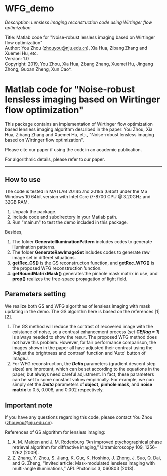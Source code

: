 # WFG_demo
*Description: Lensless imaging reconstruction code using Wirtinger flow optimization. <br>*

Title: Matlab code for "Noise-robust lensless imaging based on Wirtinger flow optimization" <br>
Author: You Zhou (zhouyou@nju.edu.cn), Xia Hua, Zibang Zhang and Xuemei Hu, etc. <br>
Version: 1.0 <br>
Copyright: 2019, You Zhou, Xia Hua, Zibang Zhang, Xuemei Hu, Jingang Zhong, Guoan Zheng, Xun Cao*. <br>

# Matlab code for "Noise-robust lensless imaging based on Wirtinger flow optimization"
This package contains an implementation of Wirtinger flow optimization based lensless imaging algorithm 
described in the paper: You Zhou, Xia Hua, Zibang Zhang and Xuemei Hu, etc., "Noise-robust lensless imaging 
based on Wirtinger flow optimization". <br>

Please cite our paper if using the code in an academic publication. <br>

For algorithmic details, please refer to our paper. <br>

---
## How to use
The code is tested in MATLAB 2014b and 2018a (64bit) under the MS Windows 10 64bit version with
Intel Core i7-8700 CPU @ 3.20GHz and 32GB RAM. <br>

1. Unpack the package.
2. Include code and subdirectory in your Matlab path.
3. Run "main.m" to test the demo included in this package.

Besides, <br>
1. The folder **GenerateIlluminationPattern** includes codes to generate illumination patterns.
2. The folder **GenerateRawImageSet** includes codes to generate raw image set in differet situations.
3. **getRec_GS()** is the GS reconstruction function, and **getRec_WFG()** is the proposed WFG 
reconstruction function.
4. **getRoundMatrixMask()** generates the pinhole mask matrix in use, and **prop()** realizes the 
free-space propagation of light field.

## Parameters setting
We realize both GS and WFG algorithms of lensless imaging with mask updating in the demo. The GS 
algorithm here is based on the references [1][2]. <br>
1. The GS method will reduce the contrast of recovered image with the existance of noise, so a contrast 
enhancement process (set ***CEflag = 1***) is always needed to show the result. The proposed WFG method 
does not have this problem. However, for fair performance comparison, the images shown in the paper all 
have adjusted their contrast using the 'Adjust the brightness and contrast' function and 'Auto' button 
of ImageJ. 
2. For WFG reconstruction, the ***Delta*** parameters (gradient descent step sizes) are improtant, which 
can be set according to the equations in the paper, but always need careful adjustment. In fact, these 
parameters can be set to some constant values empirically. For example, we can simply set the ***Delta*** 
parameters of **object**, **pinhole mask**, and **noise matrix** to 0.5, 0.008, and 0.002 respectively. 

## Important note
If you have any questions regarding this code, please contact You Zhou (zhouyou@nju.edu.cn).

References of GS algorithm for lensless imaging: <br>
1. A. M. Maiden and J. M. Rodenburg, “An improved ptychographical phase retrieval algorithm for diffractive imaging,”
Ultramicroscopy 109, 1256–1262 (2009).
2. Z. Zhang, Y. Zhou, S. Jiang, K. Guo, K. Hoshino, J. Zhong, J. Suo, Q. Dai, and G. Zheng, “Invited article:
Mask-modulated lensless imaging with multi-angle illuminations,” APL Photonics 3, 060803 (2018).
